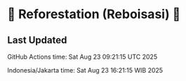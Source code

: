 
# 🌳 Reforestation (Reboisasi) 🌲

## Last Updated

GitHub Actions time: Sat Aug 23 09:21:15 UTC 2025

Indonesia/Jakarta time: Sat Aug 23 16:21:15 WIB 2025
